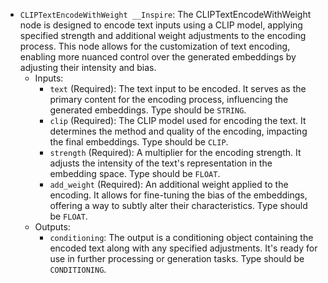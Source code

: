 - `CLIPTextEncodeWithWeight __Inspire`: The CLIPTextEncodeWithWeight node is designed to encode text inputs using a CLIP model, applying specified strength and additional weight adjustments to the encoding process. This node allows for the customization of text encoding, enabling more nuanced control over the generated embeddings by adjusting their intensity and bias.
    - Inputs:
        - `text` (Required): The text input to be encoded. It serves as the primary content for the encoding process, influencing the generated embeddings. Type should be `STRING`.
        - `clip` (Required): The CLIP model used for encoding the text. It determines the method and quality of the encoding, impacting the final embeddings. Type should be `CLIP`.
        - `strength` (Required): A multiplier for the encoding strength. It adjusts the intensity of the text's representation in the embedding space. Type should be `FLOAT`.
        - `add_weight` (Required): An additional weight applied to the encoding. It allows for fine-tuning the bias of the embeddings, offering a way to subtly alter their characteristics. Type should be `FLOAT`.
    - Outputs:
        - `conditioning`: The output is a conditioning object containing the encoded text along with any specified adjustments. It's ready for use in further processing or generation tasks. Type should be `CONDITIONING`.

